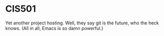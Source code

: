 CIS501
======

Yet another project hosting. Well, they say git is the future, who the heck knows. (All in all, Emacs is so damn powerful.)
